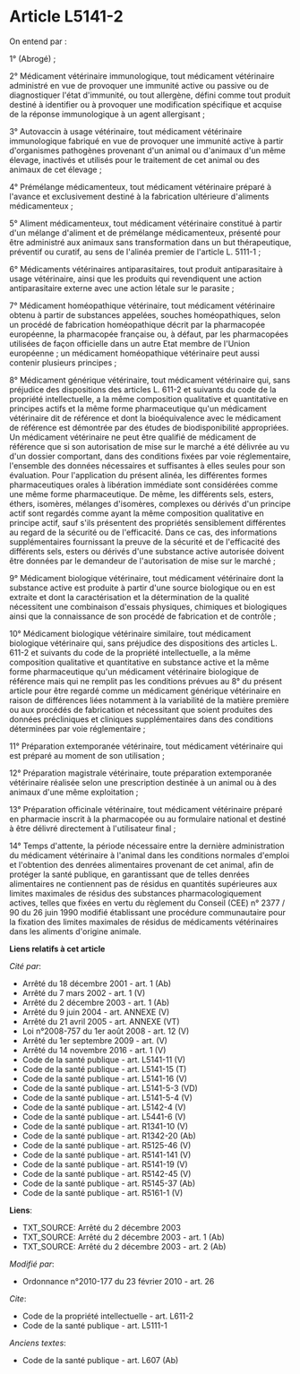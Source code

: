 # Article L5141-2

On entend par : 

1° (Abrogé) ;

2° Médicament vétérinaire immunologique, tout médicament vétérinaire administré en vue de provoquer une immunité active ou
passive ou de diagnostiquer l'état d'immunité, ou tout allergène, défini comme tout produit destiné à identifier ou à
provoquer une modification spécifique et acquise de la réponse immunologique à un agent allergisant ; 

3° Autovaccin à usage vétérinaire, tout médicament vétérinaire immunologique fabriqué en vue de provoquer une immunité active
à partir d'organismes pathogènes provenant d'un animal ou d'animaux d'un même élevage, inactivés et utilisés pour le
traitement de cet animal ou des animaux de cet élevage ; 

4° Prémélange médicamenteux, tout médicament vétérinaire préparé à l'avance et exclusivement destiné à la fabrication
ultérieure d'aliments médicamenteux ; 

5° Aliment médicamenteux, tout médicament vétérinaire constitué à partir d'un mélange d'aliment et de prémélange
médicamenteux, présenté pour être administré aux animaux sans transformation dans un but thérapeutique, préventif ou curatif,
au sens de l'alinéa premier de l'article L. 5111-1 ; 

6° Médicaments vétérinaires antiparasitaires, tout produit antiparasitaire à usage vétérinaire, ainsi que les produits qui
revendiquent une action antiparasitaire externe avec une action létale sur le parasite ; 

7° Médicament homéopathique vétérinaire, tout médicament vétérinaire obtenu à partir de substances appelées, souches
homéopathiques, selon un procédé de fabrication homéopathique décrit par la pharmacopée européenne, la pharmacopée française
ou, à défaut, par les pharmacopées utilisées de façon officielle dans un autre Etat membre de l'Union européenne ; un
médicament homéopathique vétérinaire peut aussi contenir plusieurs principes ; 

8° Médicament générique vétérinaire, tout médicament vétérinaire qui, sans préjudice des dispositions des articles L. 611-2
et suivants du code de la propriété intellectuelle, a la même composition qualitative et quantitative en principes actifs et
la même forme pharmaceutique qu'un médicament vétérinaire dit de référence et dont la bioéquivalence avec le médicament de
référence est démontrée par des études de biodisponibilité appropriées. Un médicament vétérinaire ne peut être qualifié de
médicament de référence que si son autorisation de mise sur le marché a été délivrée au vu d'un dossier comportant, dans des
conditions fixées par voie réglementaire, l'ensemble des données nécessaires et suffisantes à elles seules pour son
évaluation. Pour l'application du présent alinéa, les différentes formes pharmaceutiques orales à libération immédiate sont
considérées comme une même forme pharmaceutique. De même, les différents sels, esters, éthers, isomères, mélanges d'isomères,
complexes ou dérivés d'un principe actif sont regardés comme ayant la même composition qualitative en principe actif, sauf
s'ils présentent des propriétés sensiblement différentes au regard de la sécurité ou de l'efficacité. Dans ce cas, des
informations supplémentaires fournissant la preuve de la sécurité et de l'efficacité des différents sels, esters ou dérivés
d'une substance active autorisée doivent être données par le demandeur de l'autorisation de mise sur le marché ; 

9° Médicament biologique vétérinaire, tout médicament vétérinaire dont la substance active est produite à partir d'une source
biologique ou en est extraite et dont la caractérisation et la détermination de la qualité nécessitent une combinaison
d'essais physiques, chimiques et biologiques ainsi que la connaissance de son procédé de fabrication et de contrôle ; 

10° Médicament biologique vétérinaire similaire, tout médicament biologique vétérinaire qui, sans préjudice des dispositions
des articles L. 611-2 et suivants du code de la propriété intellectuelle, a la même composition qualitative et quantitative
en substance active et la même forme pharmaceutique qu'un médicament vétérinaire biologique de référence mais qui ne remplit
pas les conditions prévues au 8° du présent article pour être regardé comme un médicament générique vétérinaire en raison de
différences liées notamment à la variabilité de la matière première ou aux procédés de fabrication et nécessitant que soient
produites des données précliniques et cliniques supplémentaires dans des conditions déterminées par voie réglementaire ; 

11° Préparation extemporanée vétérinaire, tout médicament vétérinaire qui est préparé au moment de son utilisation ; 

12° Préparation magistrale vétérinaire, toute préparation extemporanée vétérinaire réalisée selon une prescription destinée à
un animal ou à des animaux d'une même exploitation ; 

13° Préparation officinale vétérinaire, tout médicament vétérinaire préparé en pharmacie inscrit à la pharmacopée ou au
formulaire national et destiné à être délivré directement à l'utilisateur final ; 

14° Temps d'attente, la période nécessaire entre la dernière administration du médicament vétérinaire à l'animal dans les
conditions normales d'emploi et l'obtention des denrées alimentaires provenant de cet animal, afin de protéger la santé
publique, en garantissant que de telles denrées alimentaires ne contiennent pas de résidus en quantités supérieures aux
limites maximales de résidus des substances pharmacologiquement actives, telles que fixées en vertu du règlement du Conseil
(CEE) n° 2377 / 90 du 26 juin 1990 modifié établissant une procédure communautaire pour la fixation des limites maximales de
résidus de médicaments vétérinaires dans les aliments d'origine animale.

**Liens relatifs à cet article**

_Cité par_:

  - Arrêté du 18 décembre 2001 - art. 1 (Ab)
  - Arrêté du 7 mars 2002 - art. 1 (V)
  - Arrêté du 2 décembre 2003 - art. 1 (Ab)
  - Arrêté du 9 juin 2004 - art. ANNEXE (V)
  - Arrêté du 21 avril 2005 - art. ANNEXE (VT)
  - Loi n°2008-757 du 1er août 2008 - art. 12 (V)
  - Arrêté du 1er septembre 2009 - art. (V)
  - Arrêté du 14 novembre 2016 - art. 1 (V)
  - Code de la santé publique - art. L5141-11 (V)
  - Code de la santé publique - art. L5141-15 (T)
  - Code de la santé publique - art. L5141-16 (V)
  - Code de la santé publique - art. L5141-5-3 (VD)
  - Code de la santé publique - art. L5141-5-4 (V)
  - Code de la santé publique - art. L5142-4 (V)
  - Code de la santé publique - art. L5441-6 (V)
  - Code de la santé publique - art. R1341-10 (V)
  - Code de la santé publique - art. R1342-20 (Ab)
  - Code de la santé publique - art. R5125-46 (V)
  - Code de la santé publique - art. R5141-141 (V)
  - Code de la santé publique - art. R5141-19 (V)
  - Code de la santé publique - art. R5142-45 (V)
  - Code de la santé publique - art. R5145-37 (Ab)
  - Code de la santé publique - art. R5161-1 (V)

**Liens**:

  - TXT_SOURCE: Arrêté du 2 décembre 2003
  - TXT_SOURCE: Arrêté du 2 décembre 2003 - art. 1 (Ab)
  - TXT_SOURCE: Arrêté du 2 décembre 2003 - art. 2 (Ab)

_Modifié par_:

  - Ordonnance n°2010-177 du 23 février 2010 - art. 26

_Cite_:

  - Code de la propriété intellectuelle - art. L611-2
  - Code de la santé publique - art. L5111-1

_Anciens textes_:

  - Code de la santé publique - art. L607 (Ab)

